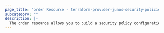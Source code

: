 ```yaml
---
page_title: "order Resource - terraform-provider-junos-security-policies"
subcategory: ""
description: |-
  The order resource allows you to build a security policy configuration.
---
```

